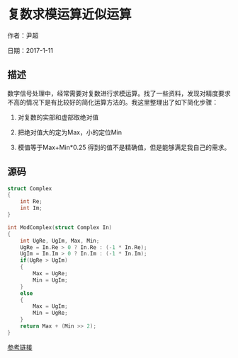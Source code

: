 # 复数求模运算近似运算

作者：尹超

日期：2017-1-11

## 描述

数字信号处理中，经常需要对复数进行求模运算。找了一些资料，发现对精度要求不高的情况下是有比较好的简化运算方法的。我这里整理出了如下简化步骤： 
1. 对复数的实部和虚部取绝对值 

2. 把绝对值大的定为Max，小的定位Min 

3. 模值等于Max+Min*0.25 
    得到的值不是精确值，但是能够满足我自己的需求。

## 源码

```C
struct Complex
{
    int Re;
    int Im;
}

int ModComplex(struct Complex In)
{
    int UgRe, UgIm, Max, Min;
    UgRe = In.Re > 0 ? In.Re : (-1 * In.Re);
    UgIm = In.Im > 0 ? In.Im : (-1 * In.Im);
    if(UgRe > UgIm)
    {
        Max = UgRe;
        Min = UgIm;
    }
    else
    {
        Max = UgIm;
        Min = UgRe;
    }
    return Max + (Min >> 2);
}
```

[参考链接](http://blog.csdn.net/deepdsp/article/details/7621033)
